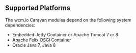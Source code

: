 ## Supported Platforms

The wcm.io Caravan modules depend on the following system dependencies:

* Embedded Jetty Container or Apache Tomcat 7 or 8
* Apache Felix OSGi Container
* Oracle Java 7, Java 8
